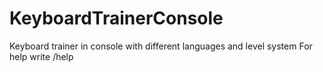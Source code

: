 # KeyboardTrainerConsole
Keyboard trainer in console with different languages and level system
For help write /help

